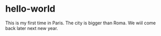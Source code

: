 # hello-world

This is my first time in Paris.
The city is bigger than Roma.
We wiil come back later next new year.
